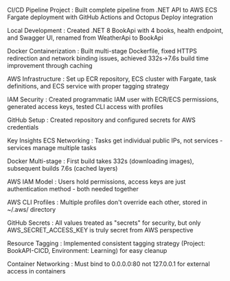 CI/CD Pipeline Project : Built complete pipeline from .NET API to AWS ECS Fargate deployment with GitHub Actions and Octopus Deploy integration

Local Development : Created .NET 8 BookApi with 4 books, health endpoint, and Swagger UI, renamed from WeatherApi to BookApi

Docker Containerization : Built multi-stage Dockerfile, fixed HTTPS redirection and network binding issues, achieved 332s→7.6s build time improvement through caching

AWS Infrastructure : Set up ECR repository, ECS cluster with Fargate, task definitions, and ECS service with proper tagging strategy

IAM Security : Created programmatic IAM user with ECR/ECS permissions, generated access keys, tested CLI access with profiles

GitHub Setup : Created repository and configured secrets for AWS credentials

Key Insights
ECS Networking : Tasks get individual public IPs, not services - services manage multiple tasks

Docker Multi-stage : First build takes 332s (downloading images), subsequent builds 7.6s (cached layers)

AWS IAM Model : Users hold permissions, access keys are just authentication method - both needed together

AWS CLI Profiles : Multiple profiles don't override each other, stored in ~/.aws/ directory

GitHub Secrets : All values treated as "secrets" for security, but only AWS_SECRET_ACCESS_KEY is truly secret from AWS perspective

Resource Tagging : Implemented consistent tagging strategy (Project: BookAPI-CICD, Environment: Learning) for easy cleanup

Container Networking : Must bind to 0.0.0.0:80 not 127.0.0.1 for external access in containers
